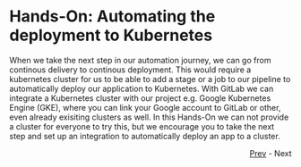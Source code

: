 # Hands-On: Automating the deployment to Kubernetes

When we take the next step in our automation journey, we can go from continous delivery to continous deployment. This would require a kubernetes cluster for us to be able to add a stage or a job to our pipeline to automatically deploy our application to Kubernetes. With GitLab we can integrate a Kubernetes cluster with our project e.g. Google Kubernetes Engine (GKE), where you can link your Google account to GitLab or other, even already exisiting clusters as well.
In this Hands-On we can not provide a cluster for everyone to try this, but we encourage you to take the next step and set up an integration to automatically deploy an app to a cluster.

<div align="right">
   
   [Prev](08_pipeline.md) - Next
</div>